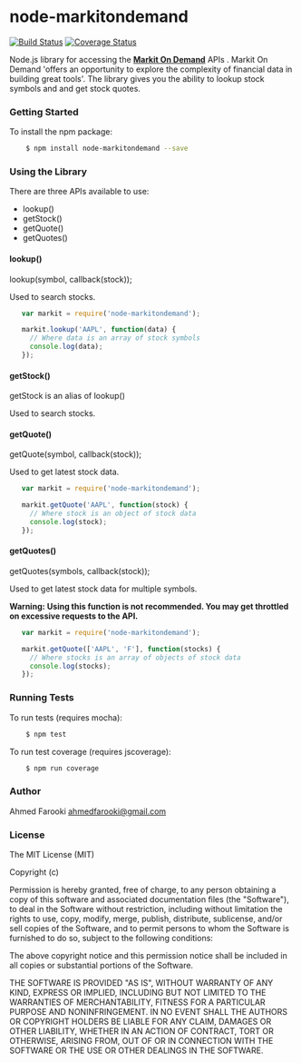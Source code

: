 node-markitondemand
===================
[![Build Status](https://travis-ci.org/ahmedfarooki/node-markitondemand.svg)](https://travis-ci.org/ahmedfarooki/node-markitondemand)
[![Coverage Status](https://coveralls.io/repos/ahmedfarooki/node-markitondemand/badge.svg)](https://coveralls.io/r/ahmedfarooki/node-markitondemand)

Node.js library for accessing the **[Markit On Demand](http://dev.markitondemand.com)** APIs . Markit On Demand 'offers an opportunity to explore the complexity of financial data in building great tools'. The library gives you the ability to lookup stock symbols and and get stock quotes. 

### Getting Started

To install the npm package:

```bash
    $ npm install node-markitondemand --save
```

### Using the Library

There are three APIs available to use:

* lookup()
* getStock()
* getQuote()
* getQuotes()

#### lookup()

lookup(symbol, callback(stock));

Used to search stocks.

```javascript
   var markit = require('node-markitondemand');

   markit.lookup('AAPL', function(data) {
     // Where data is an array of stock symbols
     console.log(data);
   });
```
#### getStock()

getStock is an alias of lookup()

Used to search stocks.

#### getQuote()

getQuote(symbol, callback(stock));

Used to get latest stock data.

```javascript
   var markit = require('node-markitondemand');

   markit.getQuote('AAPL', function(stock) {
     // Where stock is an object of stock data
     console.log(stock);
   });
```
#### getQuotes()

getQuotes(symbols, callback(stock));

Used to get latest stock data for multiple symbols.

**Warning:** __Using this function is not recommended. You may get throttled on excessive requests to the API.__

```javascript
   var markit = require('node-markitondemand');

   markit.getQuote(['AAPL', 'F'], function(stocks) {
     // Where stocks is an array of objects of stock data
     console.log(stocks);
   });
```

### Running Tests

To run tests (requires mocha):

```bash
    $ npm test
```

To run test coverage (requires jscoverage):

```bash
    $ npm run coverage
```

### Author

Ahmed Farooki
<ahmedfarooki@gmail.com>

### License

The MIT License (MIT)

Copyright (c) <year> <copyright holders>

Permission is hereby granted, free of charge, to any person obtaining a copy
of this software and associated documentation files (the "Software"), to deal
in the Software without restriction, including without limitation the rights
to use, copy, modify, merge, publish, distribute, sublicense, and/or sell
copies of the Software, and to permit persons to whom the Software is
furnished to do so, subject to the following conditions:

The above copyright notice and this permission notice shall be included in
all copies or substantial portions of the Software.

THE SOFTWARE IS PROVIDED "AS IS", WITHOUT WARRANTY OF ANY KIND, EXPRESS OR
IMPLIED, INCLUDING BUT NOT LIMITED TO THE WARRANTIES OF MERCHANTABILITY,
FITNESS FOR A PARTICULAR PURPOSE AND NONINFRINGEMENT. IN NO EVENT SHALL THE
AUTHORS OR COPYRIGHT HOLDERS BE LIABLE FOR ANY CLAIM, DAMAGES OR OTHER
LIABILITY, WHETHER IN AN ACTION OF CONTRACT, TORT OR OTHERWISE, ARISING FROM,
OUT OF OR IN CONNECTION WITH THE SOFTWARE OR THE USE OR OTHER DEALINGS IN
THE SOFTWARE.
